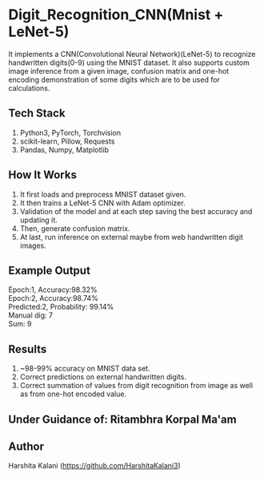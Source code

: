 # Digit_Recognition_CNN(Mnist + LeNet-5)
It implements a CNN(Convolutional Neural Network)(LeNet-5) to recognize handwritten digits(0-9) using the MNIST dataset. It also supports custom image inference from a given image, confusion matrix and one-hot encoding demonstration of some digits which are to be used for calculations.
## Tech Stack
1. Python3, PyTorch, Torchvision
2. scikit-learn, Pillow, Requests
3. Pandas, Numpy, Matplotlib
## How It Works
1. It first loads and preprocess MNIST dataset given.
2. It then trains a LeNet-5 CNN with Adam optimizer.
3. Validation of the model and at each step saving the best accuracy and updating it.
4. Then, generate confusion matrix.
5. At last, run inference on external maybe from web handwritten digit images.
## Example Output
Epoch:1, Accuracy:98.32%    
Epoch:2, Accuracy:98.74%    
Predicted:2, Probability: 99.14%   
Manual dig: 7  
Sum: 9  
## Results
1. ~98-99% accuracy on MNIST data set.
2. Correct predictions on external handwritten digits.
3. Correct summation of values from digit recognition from image as well as from one-hot encoded value.
## Under Guidance of: Ritambhra Korpal Ma'am
## Author
Harshita Kalani (https://github.com/HarshitaKalani3)
